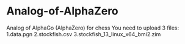 # Analog-of-AlphaZero
Analog of AlphaGo (AlphaZero) for chess
You need to upload 3 files:
  1.data.pgn
  2.stockfish.csv
  3.stockfish_13_linux_x64_bmi2.zim
